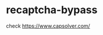 # recaptcha-bypass
check https://www.capsolver.com/ 



















                                                              